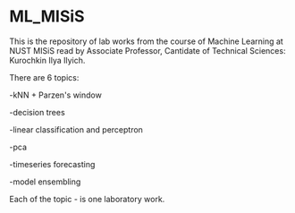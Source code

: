 # ML_MISiS

This is the repository of lab works from the course of Machine Learning at NUST MISiS read by Associate Professor, Cantidate of Technical Sciences: Kurochkin Ilya Ilyich.

There are 6 topics:

-kNN + Parzen's window

-decision trees

-linear classification and perceptron

-pca

-timeseries forecasting

-model ensembling


Each of the topic - is one laboratory work.
